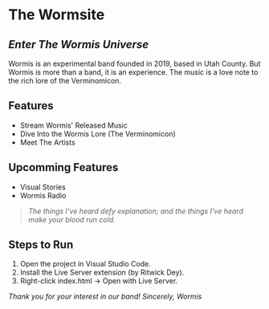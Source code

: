 # The Wormsite
## _Enter The Wormis Universe_

Wormis is an experimental band founded in 2019, based in Utah County.
But Wormis is more than a band, it is an experience.
The music is a love note to the rich lore of the Verminomicon.

## Features
- Stream Wormis' Released Music
- Dive Into the Wormis Lore (The Verminomicon)
- Meet The Artists

## Upcomming Features
- Visual Stories
- Wormis Radio

> _The things I've heard defy explanation; and the things I've heard make your blood run cold._

## Steps to Run
1. Open the project in Visual Studio Code.
2. Install the Live Server extension (by Ritwick Dey).
3. Right-click index.html → Open with Live Server.

_Thank you for your interest in our band!_
_Sincerely, Wormis_